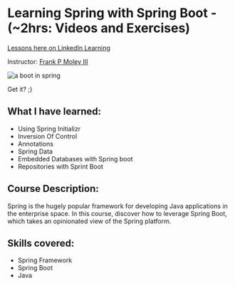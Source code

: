 # Learning Spring with Spring Boot - (~2hrs: Videos and Exercises)

[Lessons here on LinkedIn Learning](https://www.linkedin.com/learning/react-design-patterns/controlled-forms?autoplay=true&u=42267225)

Instructor: [Frank P Moley III](https://www.linkedin.com/learning/instructors/frank-p-moley-iii?u=42267225)

![a boot in spring](https://external-content.duckduckgo.com/iu/?u=https%3A%2F%2Fi.pinimg.com%2F736x%2F40%2F99%2Fce%2F4099cea07214884294cdafceded17a62.jpg&f=1&nofb=1)

Get it? ;)

## What I have learned:

-  Using Spring Initializr
-  Inversion Of Control
-  Annotations
-  Spring Data
-  Embedded Databases with Spring boot
-  Repositories with Sprint Boot

## Course Description:

Spring is the hugely popular framework for developing Java applications in the enterprise space. In this course, discover how to leverage Spring Boot, which takes an opinionated view of the Spring platform.

## Skills covered:
-  Spring Framework
-  Spring Boot
- Java


